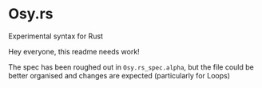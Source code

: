 # Osy.rs
Experimental syntax for Rust

Hey everyone, this readme needs work!

The spec has been roughed out in `Osy.rs_spec.alpha`, but the file could be better organised and changes are expected (particularly for Loops)

